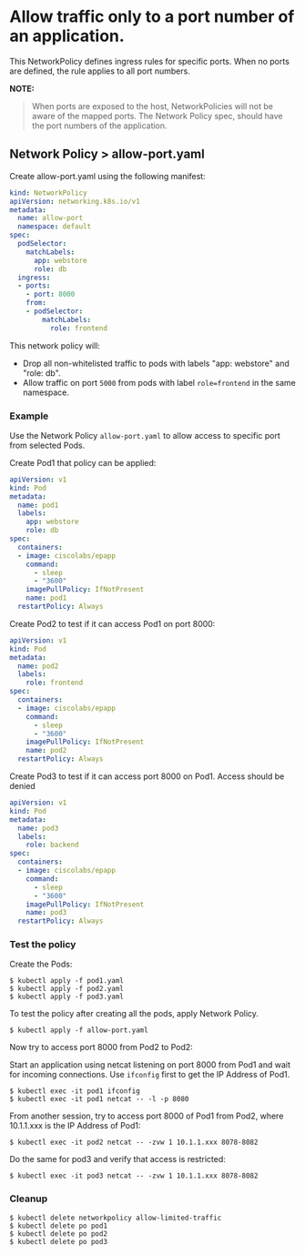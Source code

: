 # Allow traffic only to a port number of an application.

This NetworkPolicy defines ingress rules for specific ports. 
When no ports are defined, the rule applies to all port numbers.


**NOTE:**
> When ports are exposed to the host, NetworkPolicies will not be aware of the mapped ports. 
> The Network Policy spec, should have the port numbers of the application. 

## Network Policy > allow-port.yaml

Create allow-port.yaml using the following manifest:
  
```yaml
kind: NetworkPolicy
apiVersion: networking.k8s.io/v1
metadata:
  name: allow-port
  namespace: default
spec:
  podSelector:
    matchLabels:
      app: webstore
      role: db
  ingress:
  - ports:
    - port: 8000
    from:
    - podSelector:
        matchLabels:
          role: frontend
```

This network policy will:

- Drop all non-whitelisted traffic to pods with labels "app: webstore" and "role: db".
- Allow traffic on port `5000` from pods with label
  `role=frontend` in the same namespace.

### Example

Use the Network Policy `allow-port.yaml` to allow access to specific port from selected Pods. 

Create Pod1 that policy can be applied: 
```yaml
apiVersion: v1
kind: Pod
metadata:
  name: pod1
  labels:
    app: webstore
    role: db
spec:
  containers:
  - image: ciscolabs/epapp
    command:
      - sleep
      - "3600"
    imagePullPolicy: IfNotPresent
    name: pod1
  restartPolicy: Always
```

Create Pod2 to test if it can access Pod1 on port 8000: 
```yaml
apiVersion: v1
kind: Pod
metadata:
  name: pod2
  labels:
    role: frontend
spec:
  containers:
  - image: ciscolabs/epapp
    command:
      - sleep
      - "3600"
    imagePullPolicy: IfNotPresent
    name: pod2
  restartPolicy: Always
```

Create Pod3 to test if it can access port 8000 on Pod1. Access should be denied 
```yaml
apiVersion: v1
kind: Pod
metadata:
  name: pod3
  labels:
    role: backend
spec:
  containers:
  - image: ciscolabs/epapp
    command:
      - sleep
      - "3600"
    imagePullPolicy: IfNotPresent
    name: pod3
  restartPolicy: Always
```

### Test the policy

Create the Pods: 
```
$ kubectl apply -f pod1.yaml
$ kubectl apply -f pod2.yaml
$ kubectl apply -f pod3.yaml
```

To test the policy after creating all the pods, apply Network Policy. 
```
$ kubectl apply -f allow-port.yaml
```

Now try to access port 8000 from Pod2 to Pod2: 

Start an application using netcat listening on port 8000 from Pod1 and wait for incoming connections. 
Use ```ifconfig``` first to get the IP Address of Pod1. 
```
$ kubectl exec -it pod1 ifconfig
$ kubectl exec -it pod1 netcat -- -l -p 8080
```

From another session, try to access port 8000 of Pod1 from Pod2, where 10.1.1.xxx is the IP Address of Pod1: 
```
$ kubectl exec -it pod2 netcat -- -zvw 1 10.1.1.xxx 8078-8082
```

Do the same for pod3 and verify that access is restricted: 
```
$ kubectl exec -it pod3 netcat -- -zvw 1 10.1.1.xxx 8078-8082
```

### Cleanup
```
$ kubectl delete networkpolicy allow-limited-traffic
$ kubectl delete po pod1 
$ kubectl delete po pod2
$ kubectl delete po pod3
```